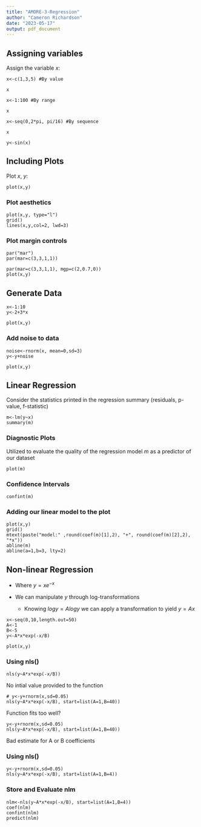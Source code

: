 ```yaml
---
title: "AMORE-3-Regression"
author: "Cameron Richardson"
date: "2023-05-17"
output: pdf_document
---
```


## Assigning variables

Assign the variable $x$:

```{r, echo=T}
x<-c(1,3,5) #By value
```

```{r, echo=F}
x
```

```{r}
x<-1:100 #By range
```

```{r, echo=F}
x
```

```{r}
x<-seq(0,2*pi, pi/16) #By sequence
```

```{r, echo=F}
x
```

```{r}
y<-sin(x) 
```

## Including Plots

Plot $x$, $y$:

```{r}
plot(x,y) 
```

### Plot aesthetics

```{r}
plot(x,y, type="l")
grid()
lines(x,y,col=2, lwd=3)
```

### Plot margin controls

```{r}
par("mar")
par(mar=c(3,3,1,1))
```

```{r}
par(mar=c(3,3,1,1), mgp=c(2,0.7,0))
plot(x,y)
```

## Generate Data

```{r}
x<-1:10
y<-2+3*x
```

```{r}
plot(x,y)
```

### Add noise to data

```{r}
noise<-rnorm(x, mean=0,sd=3)
y<-y+noise
```

```{r, echo=F}
plot(x,y)
```

## Linear Regression

Consider the statistics printed in the regression summary (residuals, p-value, f-statistic)

```{r}
m<-lm(y~x)
summary(m)
```

### Diagnostic Plots

Utilized to evaluate the quality of the regression model $m$ as a predictor of our dataset

```{r}
plot(m)
```

### Confidence Intervals

```{r}
confint(m)
```

### Adding our linear model to the plot

```{r}
plot(x,y)
grid()
mtext(paste("model:" ,round(coef(m)[1],2), "+", round(coef(m)[2],2), "*x"))
abline(m)
abline(a=1,b=3, lty=2)
```

## Non-linear Regression

-   Where $y=xe^-$$^x$

-   We can manipulate $y$ through log-transformations

    -   Knowing $logy = A log y$ we can apply a transformation to yield $y = A x$

```{r}
x<-seq(0,10,length.out=50)
A<-1
B<-5
y<-A*x*exp(-x/B)
```

```{r,echo=F}
plot(x,y)
```

### Using nls()

```{r, error=T}
nls(y~A*x*exp(-x/B))
```

No intial value provided to the function

```{r, error=T}
# y<-y+rnorm(x,sd=0.05)
nls(y~A*x*exp(-x/B), start=list(A=1,B=40))
```

Function fits too well?

```{r}
y<-y+rnorm(x,sd=0.05)
nls(y~A*x*exp(-x/B), start=list(A=1,B=40))
```

Bad estimate for A or B coefficients

### Using nls()

```{r}
y<-y+rnorm(x,sd=0.05)
nls(y~A*x*exp(-x/B), start=list(A=1,B=4))
```

### Store and Evaluate nlm

```{r}
nlm<-nls(y~A*x*exp(-x/B), start=list(A=1,B=4))
coef(nlm)
confint(nlm)
predict(nlm)
```
